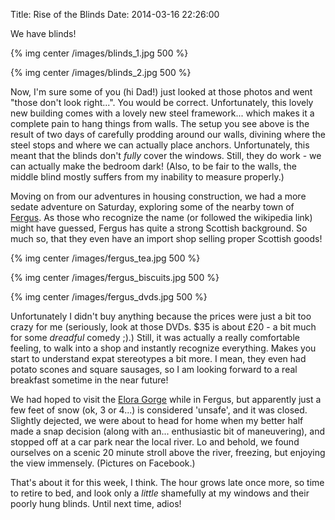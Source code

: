 Title:  Rise of the Blinds
Date:   2014-03-16 22:26:00

We have blinds!

{% img center /images/blinds_1.jpg 500 %}

{% img center /images/blinds_2.jpg 500 %}

Now, I'm sure some of you (hi Dad!) just looked at those photos and went "those
don't look right...". You would be correct. Unfortunately, this lovely new
building comes with a lovely new steel framework... which makes it a complete
pain to hang things from walls. The setup you see above is the result of two
days of carefully prodding around our walls, divining where the steel stops and
where we can actually place anchors. Unfortunately, this meant that the blinds
don't *fully* cover the windows. Still, they do work - we can actually make the
bedroom dark! (Also, to be fair to the walls, the middle blind mostly suffers
from my inability to measure properly.)

Moving on from our adventures in housing construction, we had a more sedate
adventure on Saturday, exploring some of the nearby town of <a href="http://en.wikipedia.org/wiki/Fergus,_Ontario">Fergus</a>. As those who recognize the name
(or followed the wikipedia link) might have guessed, Fergus has quite a strong
Scottish background. So much so, that they even have an import shop selling
proper Scottish goods!

{% img center /images/fergus_tea.jpg 500 %}

{% img center /images/fergus_biscuits.jpg 500 %}

{% img center /images/fergus_dvds.jpg 500 %}

Unfortunately I didn't buy anything because the prices were just a bit too
crazy for me (seriously, look at those DVDs. $35 is about &pound;20 - a bit
much for some *dreadful* comedy ;).) Still, it was actually a really
comfortable feeling, to walk into a shop and instantly recognize everything.
Makes you start to understand expat stereotypes a bit more. I mean, they even
had potato scones and square sausages, so I am looking forward to a real
breakfast sometime in the near future!

We had hoped to visit the <a
href="http://en.wikipedia.org/wiki/Elora_Gorge">Elora Gorge</a> while in
Fergus, but apparently just a few feet of snow (ok, 3 or 4...) is considered
'unsafe', and it was closed. Slightly dejected, we were about to head for home
when my better half made a snap decision (along with an... enthusiastic bit of
maneuvering), and stopped off at a car park near the local river. Lo and
behold, we found ourselves on a scenic 20 minute stroll above the river,
freezing, but enjoying the view immensely. (Pictures on Facebook.)

That's about it for this week, I think. The hour grows late once more, so
time to retire to bed, and look only a *little* shamefully at my windows
and their poorly hung blinds. Until next time, adios!
